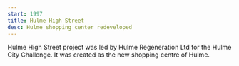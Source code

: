 ```yaml
---
start: 1997
title: Hulme High Street
desc: Hulme shopping center redeveloped
---
```


Hulme High Street project was led by Hulme Regeneration Ltd for the Hulme City Challenge. It was created as the new shopping centre of Hulme.
